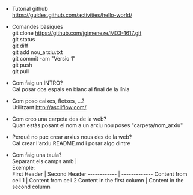 * Tutorial github  
https://guides.github.com/activities/hello-world/
  
* Comandes bàsiques  
git clone https://github.com/jgimeneze/M03-1617.git  
git status  
git diff  
git add nou_arxiu.txt  
git commit -am "Versio 1"  
git push  
git pull  

* Com faig un INTRO?  
Cal posar dos espais en blanc al final de la línia  

* Com poso caixes, fletxes, ...?  
Utilitzant http://asciiflow.com/  

* Com creo una carpeta des de la web?  
Quan estàs posant el nom a un arxiu nou poses "carpeta/nom_arxiu"

* Perquè no puc crear arxius nous des de la web?  
Cal crear l'arxiu README.md i posar algo dintre  

* Com faig una taula?  
Separant els camps amb |  
Exemple:  
First Header | Second Header
------------ | -------------
Content from cell 1 | Content from cell 2
Content in the first column | Content in the second column


